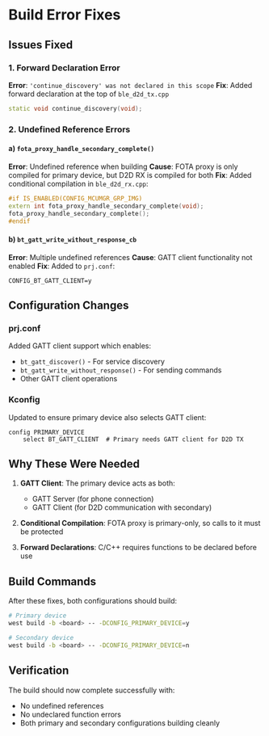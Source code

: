# Build Error Fixes

## Issues Fixed

### 1. Forward Declaration Error
**Error**: `'continue_discovery' was not declared in this scope`
**Fix**: Added forward declaration at the top of `ble_d2d_tx.cpp`
```cpp
static void continue_discovery(void);
```

### 2. Undefined Reference Errors

#### a) `fota_proxy_handle_secondary_complete()`
**Error**: Undefined reference when building
**Cause**: FOTA proxy is only compiled for primary device, but D2D RX is compiled for both
**Fix**: Added conditional compilation in `ble_d2d_rx.cpp`:
```cpp
#if IS_ENABLED(CONFIG_MCUMGR_GRP_IMG)
extern int fota_proxy_handle_secondary_complete(void);
fota_proxy_handle_secondary_complete();
#endif
```

#### b) `bt_gatt_write_without_response_cb`
**Error**: Multiple undefined references
**Cause**: GATT client functionality not enabled
**Fix**: Added to `prj.conf`:
```
CONFIG_BT_GATT_CLIENT=y
```

## Configuration Changes

### prj.conf
Added GATT client support which enables:
- `bt_gatt_discover()` - For service discovery
- `bt_gatt_write_without_response()` - For sending commands
- Other GATT client operations

### Kconfig
Updated to ensure primary device also selects GATT client:
```
config PRIMARY_DEVICE
    select BT_GATT_CLIENT  # Primary needs GATT client for D2D TX
```

## Why These Were Needed

1. **GATT Client**: The primary device acts as both:
   - GATT Server (for phone connection)
   - GATT Client (for D2D communication with secondary)

2. **Conditional Compilation**: FOTA proxy is primary-only, so calls to it must be protected

3. **Forward Declarations**: C/C++ requires functions to be declared before use

## Build Commands

After these fixes, both configurations should build:
```bash
# Primary device
west build -b <board> -- -DCONFIG_PRIMARY_DEVICE=y

# Secondary device  
west build -b <board> -- -DCONFIG_PRIMARY_DEVICE=n
```

## Verification

The build should now complete successfully with:
- No undefined references
- No undeclared function errors
- Both primary and secondary configurations building cleanly